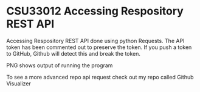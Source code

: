 # CSU33012 Accessing Respository REST API

Accessing Respository REST API done using python Requests.
The API token has been commented out to preserve the token. If you push a token to GitHub, Github will detect this and break the token.

PNG shows output of running the program

To see a more advanced repo api request check out my repo called Github Visualizer
